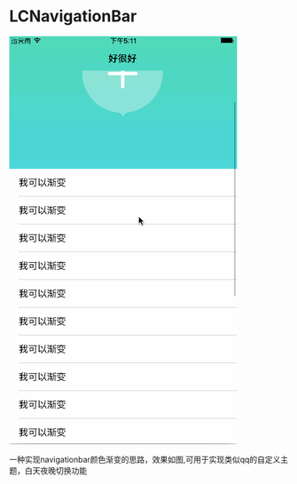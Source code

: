 # LCNavigationBar
![image](https://github.com/CNlichao/LCNavigationBar/blob/master/LCNavigationBar/readme.gif)


一种实现navigationbar颜色渐变的思路，效果如图,可用于实现类似qq的自定义主题，白天夜晚切换功能
